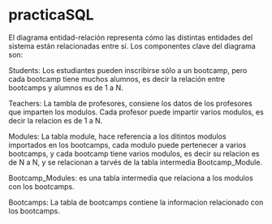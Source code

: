 # practicaSQL
El diagrama entidad-relación representa cómo las distintas entidades del sistema están relacionadas entre sí. Los componentes clave del diagrama son:	

Students: Los estudiantes pueden inscribirse  sólo a un bootcamp, pero cada bootcamp tiene muchos alumnos,  es decir la relación entre bootcamps y alumnos es de 1 a N.		

Teachers: La tambla de profesores, consiene los datos de los profesores que imparten los modulos. Cada profesor puede impartir varios modulos, es decir la relacion es de 1 a N.		

Modules: La tabla module, hace referencia a los ditintos modulos importados en los bootcamps, cada modulo puede pertenecer a varios bootcamps, y cada bootcamp tiene varios modulos, es decir su relacion es de N a N, y se relacionan a tarvés de la tabla intermedia Bootcamp_Module.		

Bootcamp_Modules: es una tabla intermedia que relaciona a los modulos con los bootcamps.

Bootcamps: La tabla de bootcamps contiene la informacion relacionado con los bootcamps.		

